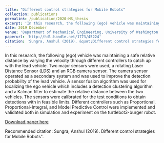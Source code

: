 ```yaml
---
title: "Different control strategies for Mobile Robots"
collection: publications
permalink: /publication/2020-MS_thesis
excerpt: 'In this research, the following (ego) vehicle was maintaining a safe relative distance by varying the velocity through different controllers to catch up with the lead vehicle. Two major sensors were used, a rotating Laser Distance Sensor (LDS) and an RGB camera sensor. The camera sensor operated as a secondary system and was used to improve the detection probability of the lead vehicle. A sensor fusion algorithm was used for localizing the ego vehicle which includes a detection clustering algorithm and a Kalman filter to estimate the relative distance between the two vehicles. The sensors were calibrated for the test conditions to obtain detections with in feasible limits. Different controllers such as Proportional, Proportional-Integral, and Model Predictive Control were implemented and validated both in simulation and experiment on the turtlebot3-burger robot.'
date: 2019 December
venue: 'Department of Mechanical Engineering, University of Washington, Seattle'
paperurl: 'http://hdl.handle.net/1773/45224'
citation: 'Sungra, Anshul (2019). &quot;Different control strategies for Mobile Robots. &quot;'
---
```

In this research, the following (ego) vehicle was maintaining a safe relative distance by varying the velocity through different controllers to catch up with the lead vehicle. Two major sensors were used, a rotating Laser Distance Sensor (LDS) and an RGB camera sensor. The camera sensor operated as a secondary system and was used to improve the detection probability of the lead vehicle. A sensor fusion algorithm was used for localizing the ego vehicle which includes a detection clustering algorithm and a Kalman filter to estimate the relative distance between the two vehicles. The sensors were calibrated for the test conditions to obtain detections with in feasible limits. Different controllers such as Proportional, Proportional-Integral, and Model Predictive Control were implemented and validated both in simulation and experiment on the turtlebot3-burger robot.

[Download paper here](https://digital.lib.washington.edu/researchworks/bitstream/handle/1773/45224/Sungra_washington_0250O_20889.pdf?sequence=1&isAllowed=y)

Recommended citation: Sungra, Anshul  (2019). Different control strategies for Mobile Robots".

